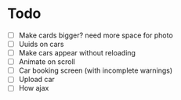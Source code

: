 # Todo
- [ ] Make cards bigger? need more space for photo
- [ ] Uuids on cars
- [ ] Make cars appear without reloading
- [ ] Animate on scroll
- [ ] Car booking screen (with incomplete warnings)
- [ ] Upload car
- [ ] How ajax